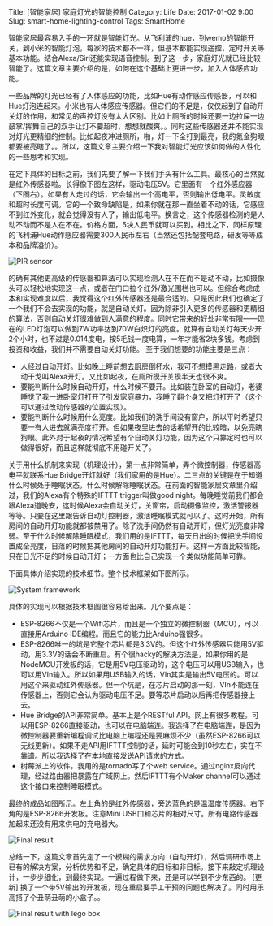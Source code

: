 Title: [智能家居] 家庭灯光的智能控制
Category: Life
Date: 2017-01-02 9:00
Slug: smart-home-lighting-control
Tags: SmartHome

智能家居最容易入手的一环就是智能灯光。从飞利浦的hue，到wemo的智能开关，到小米的智能灯泡，每家的技术都不一样，但基本都能实现遥控，定时开关等基本功能。结合Alexa/Siri还能实现语音控制。到了这一步，家庭灯光就已经比较智能了。这篇文章主要介绍的是，如何在这个基础上更进一步，加入人体感应功能。

一些品牌的灯光已经有了人体感应的功能，比如Hue有动作感应传感器，可以和Hue灯泡连起来。小米也有人体感应传感器。但它们的不足是，仅仅起到了自动开关灯的作用，和常见的声控灯没有太大区别。比如上厕所的时候还要一边拉屎一边鼓掌/挥舞自己的双手让灯不要超时，想想就酸爽。。同时这些传感器还并不能实现对灯光更精细的控制。比如起夜冲进厕所，啪，灯一下全打到最亮，我的氪金狗眼都要被亮瞎了。。所以，这篇文章主要介绍一下我对智能灯光应该如何做的人性化的一些思考和实现。

在定下具体的目标之前，我们先要了解一下我们手头有什么工具。最核心的当然就是红外传感器啦。长得像下图左这样，驱动电压5V。它里面有一个红外感应器（下图右）。如果有人走过的话，它会输出一个高电平，否则输出低电平。灵敏度和超时长度可调。它的一个致命缺陷是，如果你就在那一直坐着不动的话，它感应不到红外变化，就会觉得没有人了，输出低电平。换言之，这个传感器检测的是人动不动而不是人在不在。价格方面，5块人民币就可以买到。相比之下，同样原理的飞利浦Hue动作感应器需要300人民币左右（当然还包括配套电路，研发等等成本和品牌溢价）。

![PIR sensor](/images/smart-home-lighting-pir.png)

的确有其他更高级的传感器和算法可以实现检测人在不在而不是动不动，比如摄像头可以轻松地实现这一点，或者在门口拉个红外/激光围栏也可以。但综合考虑成本和实现难度以后，我觉得这个红外传感器还是最合适的。只是因此我们也确定了一个我们不会去实现的功能，就是自动关灯。因为除非引入更多的传感器和更精细的算法，否则自动关灯很难做到人满意的程度。同时它带来的好处非常有限——现在的LED灯泡可以做到7W功率达到70W白炽灯的亮度。就算有自动关灯每天少开2个小时，也不过是0.014度电，按5毛钱一度电算，一年才能省2块多钱。考虑到投资和收益，我们并不需要自动关灯功能。
至于我们想要的功能主要是三点：

* 人经过自动开灯。比如晚上睡前想去厨房倒杯水，我可不想摸黑走路，或者大动干戈叫Alexa开灯。又比如起夜，在厕所摸开关摸半天也很不爽。
* 要能判断什么时候自动开灯，什么时候不要开。比如装在卧室的自动灯，老婆睡觉了我一进卧室灯打开了引发家庭暴力，我睡了翻个身又把灯打开了（这个可以通过改动传感器的位置实现）。
* 要能判断什么时候用什么亮度。比如我们的洗手间没有窗户，所以平时希望只要一有人进去就满亮度打开。但如果夜里进去的话希望开的比较暗，以免亮瞎狗眼。此外对于起夜的情况希望有个自动关灯功能，因为这个只靠定时也可以做得很好，而且这样就彻底不用碰开关了。

关于用什么机制来实现（机理设计），第一点非常简单，弄个微控制器，传感器高电平就联系Hue Bridge开灯就好（我们家用的是Hue）。二三点的关键是在于知道什么时候处于睡眠状态，什么时候解除睡眠状态。在前面的智能家居文章里介绍过，我们的Alexa有个特殊的IFTTT trigger叫做good night。每晚睡觉前我们都会跟Alexa道晚安，这时候Alexa会自动关灯，关窗帘，启动摄像监控，激活警报器等等。只要在这里跟告诉自动灯控制器，激活睡眠模式就可以了。这时开始，所有房间的自动开灯功能就都被禁用了。除了洗手间仍然有自动开灯，但灯光亮度非常弱。至于什么时候解除睡眠模式，我们用的是IFTTT，每天日出的时候把洗手间设置成全亮度，日落的时候把其他房间的自动开灯功能打开。这样一方面比较智能，只在日光不足的时候自动开灯；一方面也比自己实现一个类似功能简单可靠。

下面具体介绍实现的技术细节。整个技术框架如下图所示。

![System framework](/images/smart-home-lighting-framework.png)

具体的实现可以根据技术框图很容易给出来。几个要点是：

* ESP-8266不仅是一个Wifi芯片，而且是一个独立的微控制器（MCU），可以直接用Arduino IDE编程。而且它的能力比Arduino强很多。
* ESP-8266唯一的坑是它整个芯片都是3.3V的。但这个红外传感器只能用5V驱动，用3.3V的话会不断重启。有个很hacky的解决方法是，如果你用的是NodeMCU开发板的话，它是用5V电压驱动的，这个电压可以用USB输入，也可以用VIn输入。所以如果用USB输入的话，VIn其实是输出5V电压的。可以用这个来驱动红外传感器。但一个坑是，在芯片启动的那一刻，VIn不能连在传感器上，否则它会认为驱动电压不足。要等芯片启动以后再把传感器接上去。
* Hue Bridge的API非常简单。基本上是个RESTful API。网上有很多教程。可以用ESP-8266直接驱动，也可以在电脑端连。我选择了在电脑端连，是因为微控制器要重新编程调试比电脑上编程还是要麻烦不少（虽然ESP-8266可以无线更新）。如果不走API用IFTTT控制的话，延时可能会到10秒左右，实在不靠谱。所以我选择了在本地直接发送API请求的方式。
* 树莓派上的软件，我用的是tornado写了个web service。通过nginx反向代理，经过路由器把暴露在广域网上。然后IFTTT有个Maker channel可以通过这个接口来控制睡眠模式。

最终的成品如图所示。左上角的是红外传感器，旁边蓝色的是温湿度传感器。右下角的是ESP-8266开发板。注意Mini USB口和芯片的相对尺寸。所有电路传感器加起来还没有用来供电的充电器大。

![Final result](/images/smart-home-lighting-result.jpg)

总结一下，这篇文章首先定了一个模糊的需求方向（自动开灯），然后调研市场上已有的解决方案，分析优势和不足，确定具体的目标和非目标。接下来敲定机理设计，一步步细化，到最终实现。一遍过程做下来，还是可以学到不少东西的。
[更新] 换了一个带5V输出的开发板，现在重启要手工干预的问题也解决了。同时用乐高搭了个丑萌丑萌的小盒子。。

![Final result with lego box](/images/smart-home-lighting-lego.jpg)